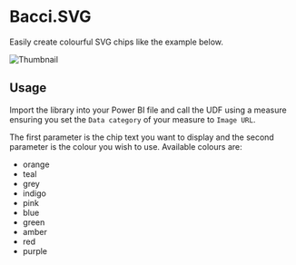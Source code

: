 # Bacci.SVG

Easily create colourful SVG chips like the example below. 

![Thumbnail](./0.1.0/thumbnail.png)

## Usage

Import the library into your Power BI file and call the UDF using a measure ensuring you set the ```Data category``` of your measure to ```Image URL```. 

The first parameter is the chip text you want to display and the second parameter is the colour you wish to use. Available colours are:

* orange     
* teal
* grey
* indigo
* pink
* blue
* green 
* amber
* red
* purple

